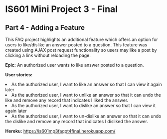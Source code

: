# IS601 Mini Project 3 - Final
## Part 4 - Adding a Feature

This FAQ project highlights an additional feature which offers an option for users to like/dislike an answer posted to a question. This feature was created using AJAX post request functionality so users may like a post by clicking a link without reloading the page.


<b>Epic:</b> An authorized user wants to like answer posted to a question.

<b>User stories:</b>

<li>As the authorized user, I want to like an answer so that I can view it again later
<li>As the authorized user, I want to unlike an answer so that it can undo the like and remove any record that indicates I liked the answer.
<li>As the authorized user, I want to dislike an answer so that I can view it again later
<li>As the authorized user, I want to un-dislike an answer so that it can undo the dislike and remove any record that indicates I disliked the answer.


<b>Heroku:</b> https://is601mp3faqpt4final.herokuapp.com/